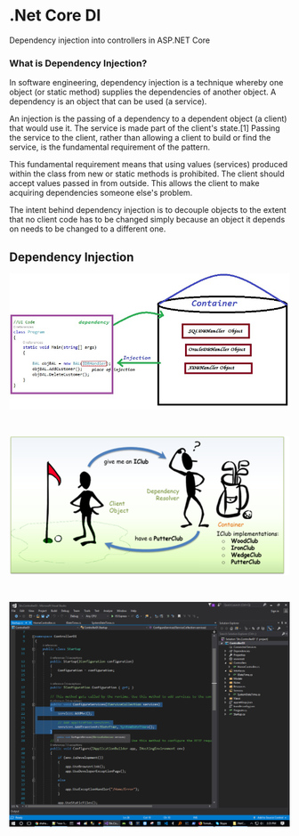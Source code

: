 # .Net Core DI
Dependency injection into controllers in ASP.NET Core

### What is Dependency Injection?
In software engineering, dependency injection is a technique whereby one object (or static method) 
supplies the dependencies of another object. A dependency is an object that can be used (a service).  <br />

An injection is the passing of a dependency to a dependent object (a client) that would use it. 
The service is made part of the client's state.[1] Passing the service to the client, rather than 
allowing a client to build or find the service, is the fundamental requirement of the pattern. <br />

This fundamental requirement means that using values (services) produced within the class from 
new or static methods is prohibited. The client should accept values passed in from outside. 
This allows the client to make acquiring dependencies someone else's problem. <br />

The intent behind dependency injection is to decouple objects to the extent that no client code 
has to be changed simply because an object it depends on needs to be changed to a different one.  <br />



## Dependency Injection 
![Dependency Injection](https://github.com/shahedbd/.NetCoreDI/blob/master/Sln.DotNetCoreDI/DotNetCoreDI/Resources/DBObjects.jpg)

<br />

![Dependency Injection](https://github.com/shahedbd/.NetCoreDI/blob/master/Sln.DotNetCoreDI/DotNetCoreDI/Resources/dependency-injection-golf.png)

<br />

![Dependency Injection](https://github.com/shahedbd/.NetCoreDI/blob/master/Sln.DotNetCoreDI/DotNetCoreDI/Resources/Source.png)

<br />
